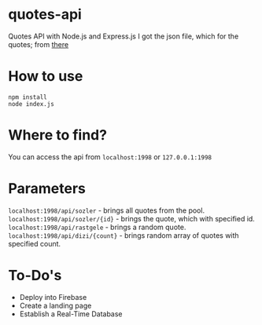 # quotes-api
Quotes API with Node.js and Express.js
I got the json file, which for the quotes; from [there](https://github.com/JamesFT/Database-Quotes-JSON)

# How to use

    npm install
    node index.js
    
# Where to find?
You can access the api from `localhost:1998` or `127.0.0.1:1998` 

# Parameters
`localhost:1998/api/sozler` - brings all quotes from the pool.\
`localhost:1998/api/sozler/{id}` - brings the quote, which with specified id.\
`localhost:1998/api/rastgele` - brings a random quote.\
`localhost:1998/api/dizi/{count}` - brings random array of quotes with specified count.


# To-Do's

 - Deploy into Firebase
 - Create a landing page
 - Establish a Real-Time Database
